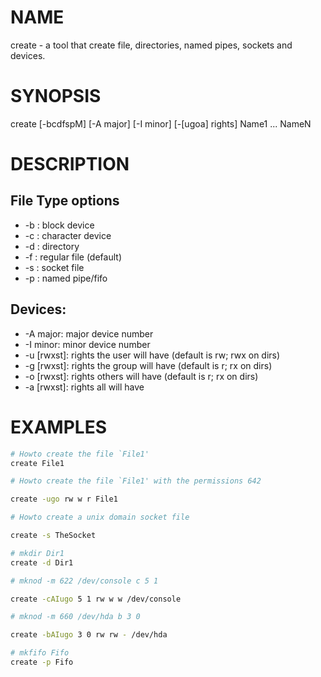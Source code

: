 # NAME
create - a tool that create file, directories, named pipes, sockets and devices.

# SYNOPSIS

create [-bcdfspM] [-A major] [-I minor] [-[ugoa] rights] Name1 ... NameN

# DESCRIPTION

## File Type options
* -b : block device
* -c : character device
* -d : directory
* -f : regular file (default)
* -s : socket file
* -p : named pipe/fifo

## Devices:
* -A major: major device number
* -I minor: minor device number
* -u [rwxst]: rights the user will have (default is rw; rwx on dirs)
* -g [rwxst]: rights the group will have (default is r; rx on dirs)
* -o [rwxst]: rights others will have (default is r; rx on dirs)
* -a [rwxst]: rights all will have

# EXAMPLES

```sh
# Howto create the file `File1'
create File1

# Howto create the file `File1' with the permissions 642

create -ugo rw w r File1

# Howto create a unix domain socket file

create -s TheSocket

# mkdir Dir1
create -d Dir1

# mknod -m 622 /dev/console c 5 1

create -cAIugo 5 1 rw w w /dev/console

# mknod -m 660 /dev/hda b 3 0

create -bAIugo 3 0 rw rw - /dev/hda

# mkfifo Fifo
create -p Fifo

```


